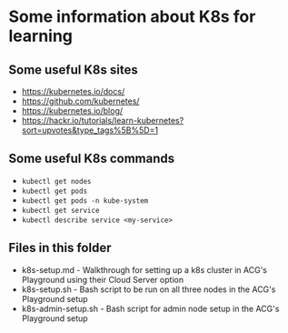 # Some information about K8s for learning

## Some useful K8s sites

- https://kubernetes.io/docs/
- https://github.com/kubernetes/
- https://kubernetes.io/blog/
- https://hackr.io/tutorials/learn-kubernetes?sort=upvotes&type_tags%5B%5D=1

## Some useful K8s commands

- `kubectl get nodes`
- `kubectl get pods`
- `kubectl get pods -n kube-system`
- `kubectl get service`
- `kubectl describe service <my-service>`

## Files in this folder

- k8s-setup.md  - Walkthrough for setting up a k8s cluster in ACG's Playground using their Cloud Server option
- k8s-setup.sh  - Bash script to be run on all three nodes in the ACG's Playground setup
- k8s-admin-setup.sh - Bash script for admin node setup in the ACG's Playground setup